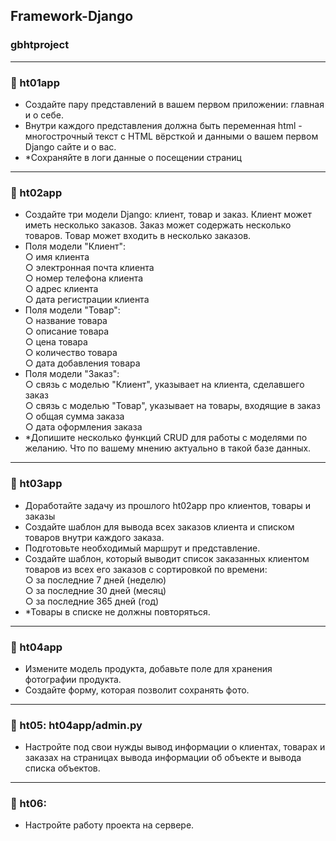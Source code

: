 ## Framework-Django
### gbhtproject

--------------------
### 📌 ht01app
- Создайте пару представлений в вашем первом приложении: главная и о себе.
- Внутри каждого представления должна быть переменная html - многострочный текст с HTML вёрсткой и данными о вашем 
первом Django сайте и о вас.
- *Сохраняйте в логи данные о посещении страниц
--------------------

### 📌 ht02app
- Создайте три модели Django: клиент, товар и заказ. Клиент может иметь несколько заказов. Заказ может содержать 
несколько товаров. Товар может входить в несколько заказов.
- Поля модели "Клиент":  
○ имя клиента  
○ электронная почта клиента  
○ номер телефона клиента  
○ адрес клиента  
○ дата регистрации клиента
- Поля модели "Товар":  
○ название товара  
○ описание товара  
○ цена товара  
○ количество товара  
○ дата добавления товара
- Поля модели "Заказ":  
○ связь с моделью "Клиент", указывает на клиента, сделавшего заказ  
○ связь с моделью "Товар", указывает на товары, входящие в заказ  
○ общая сумма заказа  
○ дата оформления заказа
- *Допишите несколько функций CRUD для работы с моделями по желанию. Что по вашему мнению актуально в такой базе данных.
--------------------

### 📌 ht03app
- Доработайте задачу из прошлого ht02app про клиентов, товары и заказы
- Создайте шаблон для вывода всех заказов клиента и списком товаров внутри каждого заказа.
- Подготовьте необходимый маршрут и представление.
- Создайте шаблон, который выводит список заказанных клиентом товаров из всех его заказов с сортировкой по времени:  
○ за последние 7 дней (неделю)  
○ за последние 30 дней (месяц)  
○ за последние 365 дней (год)
- *Товары в списке не должны повторяться.
--------------------

### 📌 ht04app
- Измените модель продукта, добавьте поле для хранения фотографии продукта.
- Создайте форму, которая позволит сохранять фото.
- --------------------

### 📌 ht05: ht04app/admin.py
- Настройте под свои нужды вывод информации о клиентах, товарах и заказах на страницах вывода информации об объекте 
и вывода списка объектов.
--------------------

### 📌 ht06:
- Настройте работу проекта на сервере.
